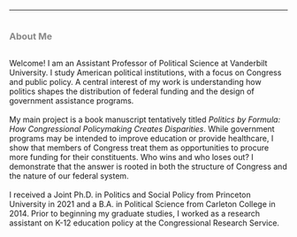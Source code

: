 <hr>
<div class="row">
  <div class="column left" style="color:#888"> <h3>About Me</h3> </div>
  <div class="column right"> <p> Welcome! I am an Assistant Professor of Political Science at Vanderbilt University. I study American political institutions, with a focus on Congress and public policy. A central interest of my work is understanding how politics shapes the distribution of federal funding and the design of government assistance programs.<br> <br>My main project is a book manuscript tentatively titled <i>Politics by Formula: How Congressional Policymaking Creates Disparities</i>. While government programs may be intended to improve education or provide healthcare, I show that members of Congress treat them as opportunities to procure more funding for their constituents. Who wins and who loses out? I demonstrate that the answer is rooted in both the structure of Congress and the nature of our federal system. <br> <br>I received a Joint Ph.D. in Politics and Social Policy from Princeton University in 2021 and a B.A. in Political Science from Carleton College in 2014. Prior to beginning my graduate studies, I worked as a research assistant on K-12 education policy at the Congressional Research Service.</p> </div>
</div>

